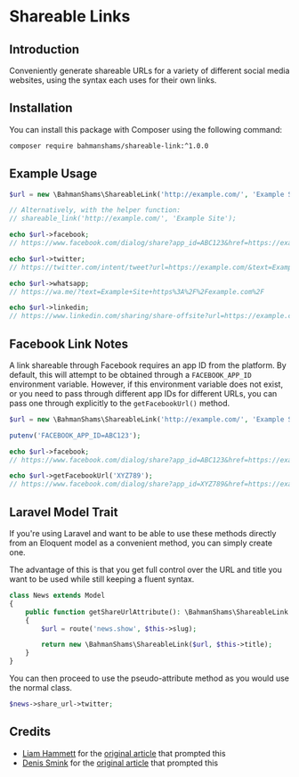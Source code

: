 # Shareable Links

## Introduction

Conveniently generate shareable URLs for a variety of different social media websites, using the syntax each uses for their own links.

## Installation

You can install this package with Composer using the following command:

```bash
composer require bahmanshams/shareable-link:^1.0.0
```

## Example Usage

```php
$url = new \BahmanShams\ShareableLink('http://example.com/', 'Example Site');

// Alternatively, with the helper function:
// shareable_link('http://example.com/', 'Example Site');

echo $url->facebook;
// https://www.facebook.com/dialog/share?app_id=ABC123&href=https://example.com/&display=page&title=Example+Site

echo $url->twitter;
// https://twitter.com/intent/tweet?url=https://example.com/&text=Example+Site

echo $url->whatsapp;
// https://wa.me/?text=Example+Site+https%3A%2F%2Fexample.com%2F

echo $url->linkedin;
// https://www.linkedin.com/sharing/share-offsite?url=https://example.com
```

## Facebook Link Notes

A link shareable through Facebook requires an app ID from the platform. By default, this will attempt to be obtained through a `FACEBOOK_APP_ID` environment variable. However, if this environment variable does not exist, or you need to pass through different app IDs for different URLs, you can pass one through explicitly to the `getFacebookUrl()` method.

```php
$url = new \BahmanShams\ShareableLink('http://example.com/', 'Example Site');

putenv('FACEBOOK_APP_ID=ABC123');

echo $url->facebook;
// https://www.facebook.com/dialog/share?app_id=ABC123&href=https://example.com/&display=page&title=Example+Site

echo $url->getFacebookUrl('XYZ789');
// https://www.facebook.com/dialog/share?app_id=XYZ789&href=https://example.com/&display=page&title=Example+Site
```

## Laravel Model Trait

If you're using Laravel and want to be able to use these methods directly from an Eloquent model as a convenient method, you can simply create one.

The advantage of this is that you get full control over the URL and title you want to be used while still keeping a fluent syntax.

```php
class News extends Model
{
    public function getShareUrlAttribute(): \BahmanShams\ShareableLink
    {
        $url = route('news.show', $this->slug);

        return new \BahmanShams\ShareableLink($url, $this->title);
    }
}
```

You can then proceed to use the pseudo-attribute method as you would use the normal class.

```php
$news->share_url->twitter;
```

## Credits

- [Liam Hammett](https://liamhammett.com/) for the [original article](https://medium.com/@liamhammett/php-shareable-social-media-links-d859f5dd5006) that prompted this
- [Denis Smink](https://dennissmink.nl/) for the [original article](https://medium.com/@dennissmink/laravel-shareable-trait-1a6b12a05094) that prompted this
